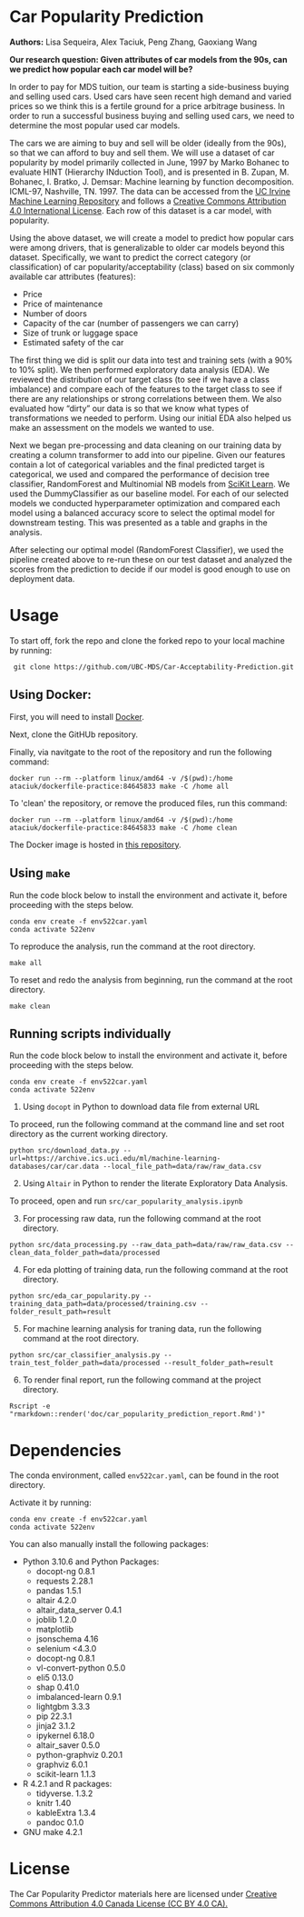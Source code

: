# Car Popularity Prediction

**Authors:** Lisa Sequeira, Alex Taciuk, Peng Zhang, Gaoxiang Wang

**Our research question: Given attributes of car models from the 90s, can we predict how popular each car model will be?**

In order to pay for MDS tuition, our team is starting a side-business buying and selling used cars.  Used cars have seen recent high demand and varied prices so we think this is a fertile ground for a price arbitrage business. In order to run a successful business buying and selling used cars, we need to determine the most popular used car models. 

The cars we are aiming to buy and sell will be older (ideally from the 90s), so that we can afford to buy and sell them. We will use a dataset of car popularity by model primarily collected in June, 1997 by Marko Bohanec to evaluate HINT (Hierarchy INduction Tool), and is presented in B. Zupan, M. Bohanec, I. Bratko, J. Demsar: Machine learning by function decomposition. ICML-97, Nashville, TN. 1997. The data can be accessed from the [UC Irvine Machine Learning Repository](https://archive-beta.ics.uci.edu/dataset/19/car+evaluation) and follows a [Creative Commons Attribution 4.0 International License](https://creativecommons.org/licenses/by/4.0/legalcode). Each row of this dataset is a car model, with popularity. 

Using the above dataset, we will create a model to predict how popular cars were among drivers, that is generalizable to older car models beyond this dataset.  Specifically, we want to predict the correct category (or classification) of car popularity/acceptability (class) based on six commonly available  car attributes (features):
* Price
* Price of maintenance
* Number of doors
* Capacity of the car (number of passengers we can carry)
* Size of trunk or luggage space
* Estimated safety of the car  


The first thing we did is split our data into test and training sets (with a 90% to 10% split). We then performed exploratory data analysis (EDA). We reviewed the distribution of our target class (to see if we have a class imbalance) and compare each of the features to the target class to see if there are any relationships or strong correlations between them. We also evaluated how “dirty” our data is so that we know what types of transformations we needed to perform. Using our initial EDA also helped us make an assessment on the models we wanted to use. 

Next we began pre-processing and data cleaning on our training data by creating a column transformer to add into our pipeline. Given our features contain a lot of categorical variables and the final predicted target is categorical, we used and compared the performance of decision tree classifier, RandomForest and Multinomial NB models from [SciKit Learn](https://scikit-learn.org/stable/). We used the DummyClassifier as our baseline model. For each of our selected models we conducted hyperparameter optimization and compared each model using a balanced accuracy score to select the optimal model for downstream testing. This was presented as a table and graphs in the analysis. 

After selecting our optimal model (RandomForest Classifier), we used the pipeline created above to re-run these on our test dataset and analyzed the scores from the prediction to decide if our model is good enough to use on deployment data. 



# Usage

To start off, fork the repo and clone the forked repo to your local machine by running: 

```
 git clone https://github.com/UBC-MDS/Car-Acceptability-Prediction.git 
```

## Using Docker:

First, you will need to install [Docker](https://www.docker.com/). 

Next, clone the GitHUb repository.

Finally, via navitgate to the root of the repository and run the following command: 

`docker run --rm --platform linux/amd64 -v /$(pwd):/home ataciuk/dockerfile-practice:84645833 make -C /home all`

To 'clean' the repository, or remove the produced files, run this command:

`docker run --rm --platform linux/amd64 -v /$(pwd):/home ataciuk/dockerfile-practice:84645833 make -C /home clean`

The Docker image is hosted in [this repository](https://hub.docker.com/layers/ataciuk/dockerfile-practice/84645833/images/sha256-c577518c6545a101236cc7fec045322cf54efc5da4ce887fdf5aebfff3c74f43?context=repo).

## Using `make`

Run the code block below to install the environment and activate it, before proceeding with the steps below. 

```
conda env create -f env522car.yaml
conda activate 522env
```

To reproduce the analysis, run the command at the root directory.

```
make all
```

To reset and redo the analysis from beginning, run the command at the root directory.

```
make clean
```

## Running scripts individually

Run the code block below to install the environment and activate it, before proceeding with the steps below. 

```
conda env create -f env522car.yaml
conda activate 522env
```

1. Using `docopt` in Python to download data file from external URL 

To proceed, run the following command at the command line and set root directory as the current working directory.

```
python src/download_data.py --url=https://archive.ics.uci.edu/ml/machine-learning-databases/car/car.data --local_file_path=data/raw/raw_data.csv
```

2. Using `Altair` in Python to render the literate Exploratory Data Analysis.

To proceed, open and run `src/car_popularity_analysis.ipynb`

3. For processing raw data, run the following command at the root directory.

```
python src/data_processing.py --raw_data_path=data/raw/raw_data.csv --clean_data_folder_path=data/processed
```

4. For eda plotting of training data, run the following command at the root directory.

```
python src/eda_car_popularity.py --training_data_path=data/processed/training.csv --folder_result_path=result
```

5. For machine learning analysis for traning data, run the following command at the root directory.

```
python src/car_classifier_analysis.py --train_test_folder_path=data/processed --result_folder_path=result
```

6. To render final report, run the following command at the project directory.

```
Rscript -e "rmarkdown::render('doc/car_popularity_prediction_report.Rmd')"
```

# Dependencies

The conda environment, called `env522car.yaml`, can be found in the root directory.

Activate it by running: 

```
conda env create -f env522car.yaml
conda activate 522env
```

You can also manually install the following packages:

* Python 3.10.6 and Python Packages:
    *  docopt-ng                 0.8.1 
    *  requests                  2.28.1 
    *  pandas                    1.5.1
    *  altair                    4.2.0 
    *  altair_data_server        0.4.1
    *  joblib                    1.2.0
    *  matplotlib                
    *  jsonschema                4.16
    *  selenium                  <4.3.0
    *  docopt-ng                 0.8.1
    *  vl-convert-python         0.5.0
    *  eli5                      0.13.0
    *  shap                      0.41.0
    *  imbalanced-learn          0.9.1
    *  lightgbm                  3.3.3
    *  pip                       22.3.1
    *  jinja2                    3.1.2
    *  ipykernel                 6.18.0
    *  altair_saver              0.5.0
    *  python-graphviz           0.20.1
    *  graphviz                  6.0.1
    *  scikit-learn              1.1.3          
* R 4.2.1 and R packages:
    *  tidyverse.                1.3.2
    *  knitr                     1.40
    *  kableExtra                1.3.4
    *  pandoc                    0.1.0
* GNU make 4.2.1

# License

The Car Popularity Predictor materials here are licensed under [Creative Commons Attribution 4.0 Canada License (CC BY 4.0 CA).](https://creativecommons.org/licenses/by-nc-nd/4.0/legalcode)
